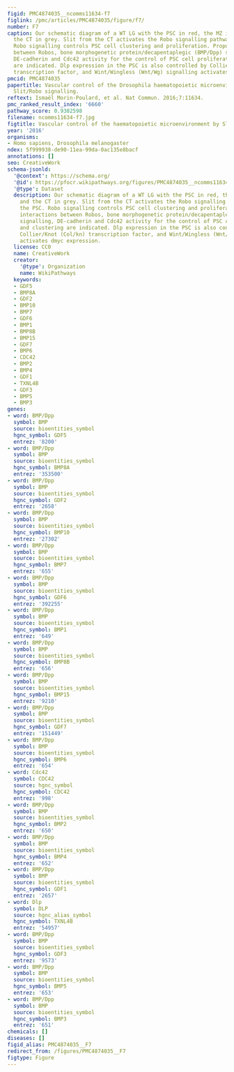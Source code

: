 ```yaml
---
figid: PMC4874035__ncomms11634-f7
figlink: /pmc/articles/PMC4874035/figure/f7/
number: F7
caption: Our schematic diagram of a WT LG with the PSC in red, the MZ in green and
  the CT in grey. Slit from the CT activates the Robo signalling pathway in the PSC.
  Robo signalling controls PSC cell clustering and proliferation. Proposed interactions
  between Robos, bone morphogenetic protein/decapentaplegic (BMP/Dpp) signalling,
  DE-cadherin and Cdc42 activity for the control of PSC cell proliferation and clustering
  are indicated. Dlp expression in the PSC is also controlled by Collier/Knot (Col/kn)
  transcription factor, and Wint/Wingless (Wnt/Wg) signalling activates dmyc expression.
pmcid: PMC4874035
papertitle: Vascular control of the Drosophila haematopoietic microenvironment by
  Slit/Robo signalling.
reftext: Ismaël Morin-Poulard, et al. Nat Commun. 2016;7:11634.
pmc_ranked_result_index: '6660'
pathway_score: 0.9382598
filename: ncomms11634-f7.jpg
figtitle: Vascular control of the haematopoietic microenvironment by Slit/Robo signalling.
year: '2016'
organisms:
- Homo sapiens, Drosophila melanogaster
ndex: 5f999938-de90-11ea-99da-0ac135e8bacf
annotations: []
seo: CreativeWork
schema-jsonld:
  '@context': https://schema.org/
  '@id': https://pfocr.wikipathways.org/figures/PMC4874035__ncomms11634-f7.html
  '@type': Dataset
  description: Our schematic diagram of a WT LG with the PSC in red, the MZ in green
    and the CT in grey. Slit from the CT activates the Robo signalling pathway in
    the PSC. Robo signalling controls PSC cell clustering and proliferation. Proposed
    interactions between Robos, bone morphogenetic protein/decapentaplegic (BMP/Dpp)
    signalling, DE-cadherin and Cdc42 activity for the control of PSC cell proliferation
    and clustering are indicated. Dlp expression in the PSC is also controlled by
    Collier/Knot (Col/kn) transcription factor, and Wint/Wingless (Wnt/Wg) signalling
    activates dmyc expression.
  license: CC0
  name: CreativeWork
  creator:
    '@type': Organization
    name: WikiPathways
  keywords:
  - GDF5
  - BMP8A
  - GDF2
  - BMP10
  - BMP7
  - GDF6
  - BMP1
  - BMP8B
  - BMP15
  - GDF7
  - BMP6
  - CDC42
  - BMP2
  - BMP4
  - GDF1
  - TXNL4B
  - GDF3
  - BMP5
  - BMP3
genes:
- word: BMP/Dpp
  symbol: BMP
  source: bioentities_symbol
  hgnc_symbol: GDF5
  entrez: '8200'
- word: BMP/Dpp
  symbol: BMP
  source: bioentities_symbol
  hgnc_symbol: BMP8A
  entrez: '353500'
- word: BMP/Dpp
  symbol: BMP
  source: bioentities_symbol
  hgnc_symbol: GDF2
  entrez: '2658'
- word: BMP/Dpp
  symbol: BMP
  source: bioentities_symbol
  hgnc_symbol: BMP10
  entrez: '27302'
- word: BMP/Dpp
  symbol: BMP
  source: bioentities_symbol
  hgnc_symbol: BMP7
  entrez: '655'
- word: BMP/Dpp
  symbol: BMP
  source: bioentities_symbol
  hgnc_symbol: GDF6
  entrez: '392255'
- word: BMP/Dpp
  symbol: BMP
  source: bioentities_symbol
  hgnc_symbol: BMP1
  entrez: '649'
- word: BMP/Dpp
  symbol: BMP
  source: bioentities_symbol
  hgnc_symbol: BMP8B
  entrez: '656'
- word: BMP/Dpp
  symbol: BMP
  source: bioentities_symbol
  hgnc_symbol: BMP15
  entrez: '9210'
- word: BMP/Dpp
  symbol: BMP
  source: bioentities_symbol
  hgnc_symbol: GDF7
  entrez: '151449'
- word: BMP/Dpp
  symbol: BMP
  source: bioentities_symbol
  hgnc_symbol: BMP6
  entrez: '654'
- word: Cdc42
  symbol: CDC42
  source: hgnc_symbol
  hgnc_symbol: CDC42
  entrez: '998'
- word: BMP/Dpp
  symbol: BMP
  source: bioentities_symbol
  hgnc_symbol: BMP2
  entrez: '650'
- word: BMP/Dpp
  symbol: BMP
  source: bioentities_symbol
  hgnc_symbol: BMP4
  entrez: '652'
- word: BMP/Dpp
  symbol: BMP
  source: bioentities_symbol
  hgnc_symbol: GDF1
  entrez: '2657'
- word: Dlp
  symbol: DLP
  source: hgnc_alias_symbol
  hgnc_symbol: TXNL4B
  entrez: '54957'
- word: BMP/Dpp
  symbol: BMP
  source: bioentities_symbol
  hgnc_symbol: GDF3
  entrez: '9573'
- word: BMP/Dpp
  symbol: BMP
  source: bioentities_symbol
  hgnc_symbol: BMP5
  entrez: '653'
- word: BMP/Dpp
  symbol: BMP
  source: bioentities_symbol
  hgnc_symbol: BMP3
  entrez: '651'
chemicals: []
diseases: []
figid_alias: PMC4874035__F7
redirect_from: /figures/PMC4874035__F7
figtype: Figure
---
```

